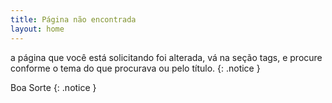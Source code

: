 ```yaml
---
title: Página não encontrada
layout: home
---
```


a página que você está solicitando foi alterada, vá na seção tags, e procure 
conforme o tema do que procurava ou pelo título.
{: .notice } 

Boa Sorte
{: .notice } 
